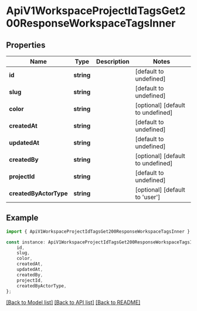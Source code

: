 # ApiV1WorkspaceProjectIdTagsGet200ResponseWorkspaceTagsInner


## Properties

Name | Type | Description | Notes
------------ | ------------- | ------------- | -------------
**id** | **string** |  | [default to undefined]
**slug** | **string** |  | [default to undefined]
**color** | **string** |  | [optional] [default to undefined]
**createdAt** | **string** |  | [default to undefined]
**updatedAt** | **string** |  | [default to undefined]
**createdBy** | **string** |  | [optional] [default to undefined]
**projectId** | **string** |  | [default to undefined]
**createdByActorType** | **string** |  | [optional] [default to 'user']

## Example

```typescript
import { ApiV1WorkspaceProjectIdTagsGet200ResponseWorkspaceTagsInner } from './api';

const instance: ApiV1WorkspaceProjectIdTagsGet200ResponseWorkspaceTagsInner = {
    id,
    slug,
    color,
    createdAt,
    updatedAt,
    createdBy,
    projectId,
    createdByActorType,
};
```

[[Back to Model list]](../README.md#documentation-for-models) [[Back to API list]](../README.md#documentation-for-api-endpoints) [[Back to README]](../README.md)
